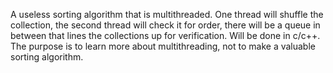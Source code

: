 A useless sorting algorithm that is multithreaded. One thread will shuffle the collection, the second thread will check it for order, there
will be a queue in between that lines the collections up for verification. Will be done in c/c++. The purpose is to learn more about 
multithreading, not to make a valuable sorting algorithm.
